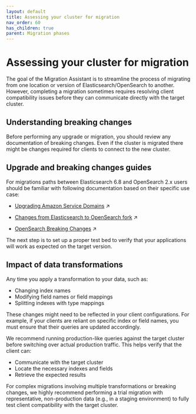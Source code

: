 ```yaml
---
layout: default
title: Assessing your cluster for migration
nav_order: 60
has_children: true
parent: Migration phases
---
```


# Assessing your cluster for migration


The goal of the Migration Assistant is to streamline the process of migrating from one location or version of Elasticsearch/OpenSearch to another. However, completing a migration sometimes requires resolving client compatibility issues before they can communicate directly with the target cluster.

## Understanding breaking changes

Before performing any upgrade or migration, you should review any documentation of breaking changes. Even if the cluster is migrated there might be changes required for clients to connect to the new cluster.

## Upgrade and breaking changes guides

For migrations paths between Elasticsearch 6.8 and OpenSearch 2.x users should be familiar with following documentation based on their specific use case:

* [Upgrading Amazon Service Domains](https://docs.aws.amazon.com/opensearch-service/latest/developerguide/version-migration.html) ↗

* [Changes from Elasticsearch to OpenSearch fork](https://docs.aws.amazon.com/opensearch-service/latest/developerguide/rename.html) ↗

* [OpenSearch Breaking Changes](https://opensearch.org/docs/latest/breaking-changes/) ↗

The next step is to set up a proper test bed to verify that your applications will work as expected on the target version.

## Impact of data transformations

Any time you apply a transformation to your data, such as:

- Changing index names
- Modifying field names or field mappings
- Splitting indexes with type mappings

These changes might need to be reflected in your client configurations. For example, if your clients are reliant on specific index or field names, you must ensure that their queries are updated accordingly.

We recommend running production-like queries against the target cluster before switching over actual production traffic. This helps verify that the client can:

- Communicate with the target cluster
- Locate the necessary indexes and fields
- Retrieve the expected results

For complex migrations involving multiple transformations or breaking changes, we highly recommend performing a trial migration with representative, non-production data (e.g., in a staging environment) to fully test client compatibility with the target cluster.



